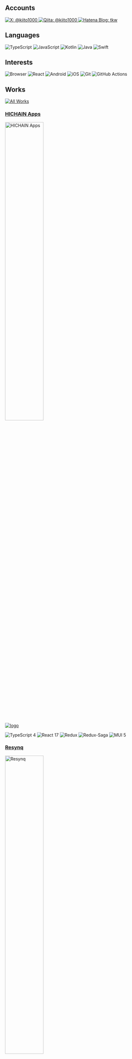 <section>
	<h2>Accounts</h2>
	<p>
		<a href="https://twitter.com/kiito1000">
			<img alt="X: @kiito1000"
				src="https://img.shields.io/static/v1?style=for-the-badge&message=X&color=000000&logo=X&logoColor=FFFFFF&label=">
		</a>
		<a href="https://qiita.com/kiito1000">
			<img alt="Qiita: @kiito1000"
				src="https://img.shields.io/static/v1?style=for-the-badge&message=Qiita&color=55C500&logo=Qiita&logoColor=FFFFFF&label=">
		</a>
		<a href="https://tkw.hateblo.jp">
			<img alt="Hatena Blog: tkw"
				src="https://img.shields.io/static/v1?style=for-the-badge&message=Blog&color=00A4DE&logo=Hatena+Bookmark&logoColor=FFFFFF&label=">
		</a>
	</p>
</section>

<section>
	<h2>Languages</h2>
	<p>
		<img alt="TypeScript"
			src="https://img.shields.io/static/v1?style=for-the-badge&message=TypeScript&color=3178C6&logo=TypeScript&logoColor=FFFFFF&label=">
		<img alt="JavaScript"
			src="https://img.shields.io/static/v1?style=for-the-badge&message=JavaScript&color=222222&logo=JavaScript&logoColor=F7DF1E&label=">
		<img alt="Kotlin"
			src="https://img.shields.io/static/v1?style=for-the-badge&message=Kotlin&color=FFFFFF&logo=Kotlin&logoColor=7F52FF&label=">
		<img alt="Java" src="https://img.shields.io/static/v1?style=for-the-badge&message=Java&color=ED8B00&label=">
		<img alt="Swift"
			src="https://img.shields.io/static/v1?style=for-the-badge&message=Swift&color=FFFFFF&logo=Swift&logoColor=F05138&label=">
	</p>
</section>

<section>
	<h2>Interests</h2>
	<p>
		<img alt="Browser"
			src="https://img.shields.io/static/v1?style=for-the-badge&message=Browser&color=4285F4&logo=Google+Chrome&logoColor=FFFFFF&label=">
		<img alt="React"
			src="https://img.shields.io/static/v1?style=for-the-badge&message=React&color=222222&logo=React&logoColor=61DAFB&label=">
		<img alt="Android"
			src="https://img.shields.io/static/v1?style=for-the-badge&message=Android&color=FFFFFF&logo=Android&logoColor=3DDC84&label=">
		<img alt="iOS"
			src="https://img.shields.io/static/v1?style=for-the-badge&message=iOS&color=000000&logo=iOS&logoColor=FFFFFF&label=">
		<img alt="Git"
			src="https://img.shields.io/static/v1?style=for-the-badge&message=Git&color=FFFFFF&logo=Git&logoColor=F05032&label=">
		<img alt="GitHub Actions"
			src="https://img.shields.io/static/v1?style=for-the-badge&message=GitHub+Actions&color=FFFFFF&logo=GitHub+Actions&logoColor=2088FF&label=">
	</p>
</section>

<section>
	<h2>Works</h2>
	<p>
		<a href="https://kiito.me/works/">
			<img alt="All Works"
				src="https://img.shields.io/static/v1?style=for-the-badge&message=All+Works&color=1A222C&logoColor=FFFFFF&label=">
		</a>
	</p>
	<h3><a href="https://apps.hichain.jp/">HICHAIN Apps</a></h3>
	<p>
		<a href="https://apps.hichain.jp/">
			<img width="50%" src="https://apps.hichain.jp/og_image.png" alt="HICHAIN Apps" />
		</a>
	</p>
	<p>
		<a href="https://github.com/hichain/web_apps">
			<img src="https://github-readme-stats.vercel.app/api/pin/?username=hichain&repo=web_apps" alt="logo">
		</a>
	</p>
	<p>
		<img alt="TypeScript 4"
			src="https://img.shields.io/static/v1?style=for-the-badge&message=TypeScript+4&color=3178C6&logo=TypeScript&logoColor=FFFFFF&label=">
		<img alt="React 17"
			src="https://img.shields.io/static/v1?style=for-the-badge&message=React+17&color=222222&logo=React&logoColor=61DAFB&label=">
		<img alt="Redux"
			src="https://img.shields.io/static/v1?style=for-the-badge&message=Redux&color=764ABC&logo=Redux&label=">
		<img alt="Redux-Saga"
			src="https://img.shields.io/static/v1?style=for-the-badge&message=Redux-Saga&color=86d46b&logo=Redux-Saga&logoColor=222222&label=">
		<img alt="MUI 5"
			src="https://img.shields.io/static/v1?style=for-the-badge&message=MUI+5&color=FFFFFF&logo=MUI&logoColor=007FFF&label=">
	</p>
	<h3><a href="https://resynq.app/">Resynq</a></h3>
	<p>
		<a href="https://resynq.app/">
			<img width="50%" src="https://resynq.app/og_image.png" alt="Resynq" />
		</a>
	</p>
	<p>
		The repository is private.
	</p>
	<p>
		<img alt="TypeScript 5"
			src="https://img.shields.io/static/v1?style=for-the-badge&message=TypeScript+5&color=3178C6&logo=TypeScript&logoColor=FFFFFF&label=">
		<img alt="React 18"
			src="https://img.shields.io/static/v1?style=for-the-badge&message=React+18&color=222222&logo=React&logoColor=61DAFB&label=">
		<img alt="Redux"
			src="https://img.shields.io/static/v1?style=for-the-badge&message=Redux&color=764ABC&logo=Redux&label=">
		<img alt="Redux-Saga"
			src="https://img.shields.io/static/v1?style=for-the-badge&message=Redux-Saga&color=86d46b&logo=Redux-Saga&logoColor=222222&label=">
		<img alt="MUI 5"
			src="https://img.shields.io/static/v1?style=for-the-badge&message=MUI+5&color=FFFFFF&logo=MUI&logoColor=007FFF&label=">
		<img alt="React Hook Form"
			src="https://img.shields.io/static/v1?style=for-the-badge&message=React+Hook+Form&color=222222&logo=React+Hook+Form&logoColor=EC5990&label=">
	</p>
</section>